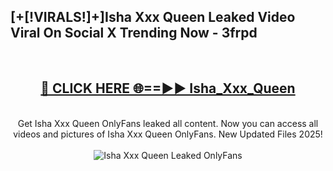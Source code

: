 <h2>[+[!VIRALS!]+]Isha Xxx Queen Leaked Video Viral On Social X Trending Now - 3frpd</h2>
<br>
<div align="center">
<h2><a href="https://libra.edu.pl?Isha_Xxx_Queen" rel="nofollow">🔴 CLICK HERE 🌐==►► Isha_Xxx_Queen</a></h2>
<br>
Get Isha Xxx Queen OnlyFans leaked all content. Now you can access all videos and pictures of Isha Xxx Queen OnlyFans. New Updated Files 2025!
<br>
<br>
<a href="https://libra.edu.pl?Isha_Xxx_Queen" rel="nofollow" data-target="animated-image.originalLink"><img src="https://i.ibb.co.com/WyWwxjT/player-gif2.gif" alt="Isha Xxx Queen Leaked OnlyFans" style="max-width: 100%; display: inline-block;" data-target="animated-image.originalImage"></a>
</div>
<br>